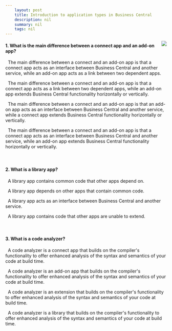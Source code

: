 ```yaml
---
    layout: post
    title: Introduction to application types in Business Central  
    description: nil
    summary: nil
    tags: nil
---
```



 <a target="_blank" href="https://docs.microsoft.com/en-us/learn/modules/application-types/6-check/"><i class="fas fa-external-link-alt"></i> </a>
 <img align="right" src="https://docs.microsoft.com/en-us/learn/achievements/application-types.svg">
####  1. What is the main difference between a connect app and an add-on app?  


<i class='far fa-square'></i> &nbsp;&nbsp;The main difference between a connect and an add-on app is that a connect app acts as an interface between Business Central and another service, while an add-on app acts as a link between two dependent apps.

<i class='far fa-square'></i> &nbsp;&nbsp;The main difference between a connect and an add-on app is that a connect app acts as a link between two dependent apps, while an add-on app extends Business Central functionality horizontally or vertically.

<i class='far fa-square'></i> &nbsp;&nbsp;The main difference between a connect and an add-on app is that an add-on app acts as an interface between Business Central and another service, while a connect app extends Business Central functionality horizontally or vertically.

<i class='fas fa-check-square' style='color: Dodgerblue;'></i> &nbsp;&nbsp;The main difference between a connect and an add-on app is that a connect app acts as an interface between Business Central and another service, while an add-on app extends Business Central functionality horizontally or vertically.
<br />
<br />
<br />

####  2. What is a library app?


<i class='fas fa-check-square' style='color: Dodgerblue;'></i> &nbsp;&nbsp;A library app contains common code that other apps depend on.

<i class='far fa-square'></i> &nbsp;&nbsp;A library app depends on other apps that contain common code.

<i class='far fa-square'></i> &nbsp;&nbsp;A library app acts as an interface between Business Central and another service.

<i class='far fa-square'></i> &nbsp;&nbsp;A library app contains code that other apps are unable to extend.
<br />
<br />
<br />

####  3. What is a code analyzer?


<i class='far fa-square'></i> &nbsp;&nbsp;A code analyzer is a connect app that builds on the compiler's functionality to offer enhanced analysis of the syntax and semantics of your code at build time.

<i class='far fa-square'></i> &nbsp;&nbsp;A code analyzer is an add-on app that builds on the compiler's functionality to offer enhanced analysis of the syntax and semantics of your code at build time.

<i class='far fa-square'></i> &nbsp;&nbsp;A code analyzer is an extension that builds on the compiler's functionality to offer enhanced analysis of the syntax and semantics of your code at build time.

<i class='fas fa-check-square' style='color: Dodgerblue;'></i> &nbsp;&nbsp;A code analyzer is a library that builds on the compiler's functionality to offer enhanced analysis of the syntax and semantics of your code at build time.
<br />
<br />
<br />
